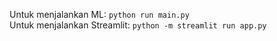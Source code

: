 Untuk menjalankan ML: `python run main.py`  
Untuk menjalankan Streamlit: `python -m streamlit run app.py`
